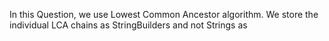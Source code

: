 In this Question,  we use Lowest Common Ancestor algorithm.
We store the individual LCA chains as StringBuilders and not Strings as